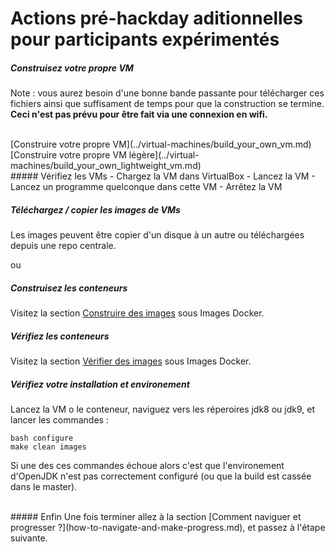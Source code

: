 # Actions pré-hackday aditionnelles pour participants expérimentés

##### Construisez votre propre VM

Note : vous aurez besoin d'une bonne bande passante pour télécharger ces fichiers ainsi que suffisament de temps pour que la construction se termine. **Ceci n'est pas prévu pour être fait via une connexion en wifi.**

<br/>
[Construire votre propre VM](../virtual-machines/build_your_own_vm.md) <br/>
[Construire votre propre VM légère](../virtual-machines/build_your_own_lightweight_vm.md)

<br/>
##### Vérifiez les VMs
- Chargez la VM dans VirtualBox
- Lancez la VM
- Lancez un programme quelconque dans cette VM
- Arrêtez la VM

##### Téléchargez / copier les images de VMs
Les images peuvent être copier d'un disque à un autre ou téléchargées depuis une repo centrale.

ou

##### Construisez les conteneurs
Visitez la section  [Construire des images](../docker-images/build-images.md) sous Images Docker.

##### Vérifiez les conteneurs
Visitez la section  [Vérifier des images](../docker-images/check-images.md) sous Images Docker.

##### Vérifiez votre installation et environement
Lancez la VM o le conteneur, naviguez vers les réperoires jdk8 ou jdk9, et lancer les commandes :

```
bash configure
make clean images
```

Si une des ces commandes échoue alors c'est que l'environement d'OpenJDK n'est pas correctement configuré (ou que la build est cassée dans le master).

<br/>
##### Enfin
Une fois terminer allez à la section [Comment naviguer et progresser ?](how-to-navigate-and-make-progress.md), et passez à l'étape suivante.
